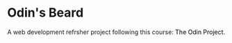 <h1>Odin's Beard</h1>
A web development refrsher project following this course: <a style="text-decoration: none; color: black" href="http://www.theodinproject.com/courses?ref=home">The Odin Project</a>.
